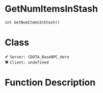 # GetNumItemsInStash
```
int GetNumItemsInStash()
```
# Class
✔ `Server: CDOTA_BaseNPC_Hero`  
✖ `Client: undefined`  

# Function Description

